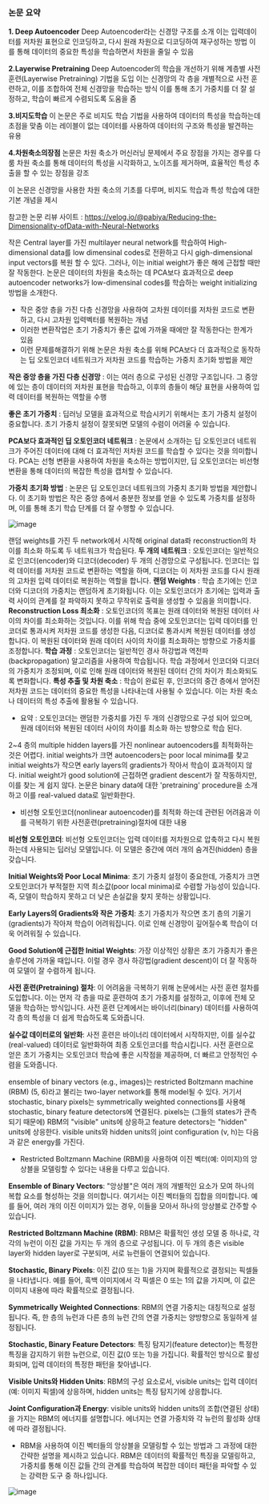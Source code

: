 ### 논문 요약
**1. Deep Autoencoder**
Deep Autoencoder라는 신경망 구조를 소개
이는 입력데이터를 저차원 표현으로 인코딩하고, 다시 원래 차원으로 디코딩하여 재구성하는 방법
이를 통해 데이터의 중요한 특성을 학습하면서 차원을 줄일 수 있음

**2.Layerwise Pretraining**
Deep Autoencoder의 학습을 개선하기 위해 계층별 사전 훈련(Layerwise Pretraining) 기법을 도입
이는 신경망의 각 층을 개별적으로 사전 훈련하고, 이를 조합하여 전체 신경망을 학습하는 방식
이를 통해 초기 가중치를 더 잘 설정하고, 학습이 빠르게 수렴되도록 도움을 줌

**3.비지도학습**
이 논문은 주로 비지도 학습 기법을 사용하여 데이터의 특성을 학습하는데 초점을 맞춤
이는 레이블이 없는 데이터를 사용하여 데이터의 구조와 특성을 발견하는 유용

**4.차원축소의장점**
논문은 차원 축소가 머신러닝 문제에서 주요 장점을 가지는 경우를 다룸
차원 축소를 통해 데이터의 특성을 시각화하고, 노이즈를 제거하며, 효율적인 특성 추출을 할 수 있는 장점을 강조

이 논문은 신경망을 사용한 차원 축소의 기초를 다루며, 비지도 학습과 특성 학습에 대한 기본 개념을 제시

참고한 논문 리뷰 사이트 : https://velog.io/@pabiya/Reducing-the-Dimensionality-ofData-with-Neural-Networks

작은 Central layer를 가진 multilayer neural network를 학습하여 High-dimensional data를 low dimensinal codes로 전환하고 다시 gigh-dimensional input vectors를 복원 할 수 있다.
그러나, 이는 initial weight가 좋은 해에 근접할 때만 잘 작동한다.
논문은 데이터의 차원을 축소하는 데 PCA보다 효과적으로 deep autoencoder networks가 low-dimensinal codes를 학습하는 weight initializing 방법을 소개한다.
- 작은 중앙 층을 가진 다층 신경망을 사용하여 고차원 데이터를 저차원 코드로 변환하고, 다시 고차원 입력벡터를 복원하는 개념
- 이러한 변환작업은 초기 가중치가 좋은 값에 가까울 때에만 잘 작동한다는 한계가 있음
- 이런 문제를해결하기 위해 논문은 차원 축소를 위해 PCA보다 더 효과적으로 동작하는 딥 오토인코더 네트워크가 저차원 코드를 학습하는 가중치 초기화 방법을 제안

**작은 중앙 층을 가진 다층 신경망** : 이는 여러 층으로 구성된 신경망 구조입니다. 그 중앙에 있는 층이 데이터의 저차원 표현을 학습하고, 이후의 층들이 해당 표현을 사용하여 입력 데이터를 복원하는 역할을 수행

**좋은 초기 가중치** : 딥러닝 모델을 효과적으로 학습시키기 위해서는 초기 가중치 설정이 중요합니다. 초기 가중치 설정이 잘못되면 모델의 수렴이 어려울 수 있습니다.

**PCA보다 효과적인 딥 오토인코더 네트워크** : 논문에서 소개하는 딥 오토인코더 네트워크가 주어진 데이터에 대해 더 효과적인 저차원 코드를 학습할 수 있다는 것을 의미합니다.
PCA는 선형 변환을 사용하여 차원을 축소하는 방법이지만, 딥 오토인코더는 비선형 변환을 통해 데이터의 복잡한 특성을 캡처할 수 있습니다.

**가중치 초기화 방법** :  논문은 딥 오토인코더 네트워크의 가중치 초기화 방법을 제안합니다. 이 초기화 방법은 작은 중앙 층에서 충분한 정보를 얻을 수 있도록 가중치를 설정하며, 이를 통해 초기 학습 단계를 더 잘 수행할 수 있습니다.

![image](https://github.com/jooyeop/Computer_Vison_Paper/assets/97720878/073e370a-f449-4b95-af61-3b00011e0274)

랜덤 weights를 가진 두 network에서 시작해 original data롸 reconstruction의 차이를 최소화 하도록 두 네트워크가 학습된다.
**두 개의 네트워크** : 오토인코더는 일반적으로 인코더(encoder)와 디코더(decoder) 두 개의 신경망으로 구성됩니다.
인코더는 입력 데이터를 저차원 코드로 변환하는 역할을 하며, 디코더는 이 저차원 코드를 다시 원래의 고차원 입력 데이터로 복원하는 역할을 합니다.
**랜덤 Weights** : 학습 초기에는 인코더와 디코더의 가중치는 랜덤하게 초기화됩니다. 이는 오토인코더가 초기에는 입력과 출력 사이의 관계를 잘 파악하지 못하고 무작위로 출력을 생성할 수 있음을 의미합니다.
**Reconstruction Loss 최소화** : 오토인코더의 목표는 원래 데이터와 복원된 데이터 사이의 차이를 최소화하는 것입니다.
이를 위해 학습 중에 오토인코더는 입력 데이터를 인코더로 통과시켜 저차원 코드를 생성한 다음, 디코더로 통과시켜 복원된 데이터를 생성합니다.
이 복원된 데이터와 원래 데이터 사이의 차이를 최소화하는 방향으로 가중치를 조정합니다.
**학습 과정** : 오토인코더는 일반적인 경사 하강법과 역전파(backpropagation) 알고리즘을 사용하여 학습됩니다.
학습 과정에서 인코더와 디코더의 가중치가 조정되며, 이로 인해 원래 데이터와 복원된 데이터 간의 차이가 최소화되도록 변화합니다.
**특성 추출 및 차원 축소** : 학습이 완료된 후, 인코더의 중간 층에서 얻어진 저차원 코드는 데이터의 중요한 특성을 나타내는데 사용될 수 있습니다. 이는 차원 축소나 데이터의 특성 추출에 활용될 수 있습니다.
- 요약 : 오토인코더는 랜덤한 가중치를 가진 두 개의 신경망으로 구성 되어 있으며, 원래 데이터와 복원된 데이터 사이의 차이를 최소화 하는 방향으로 학습 된다.

2~4 층의 multiple hidden layers를 가진 nonlinear autoencoders를 최적화하는 것은 어렵다. initial weights가 크면 autoencoders는 poor local minima를 찾고 initial weights가 작으면 early layers의 gradients가 작아서 학습이 효과적이지 않다. initial weight가 good solution에 근접하면 gradient descent가 잘 작동하지만, 이를 찾는 게 쉽지 않다. 논문은 binary data에 대한 'pretraining' procedure을 소개하고 이를 real-valued data로 일반화한다.
- 비선형 오토인코더(nonlinear autoencoder)를 최적화 하는데 관련된 어려움과 이를 극복하기 위한 사전훈련(pretraining)절차에 대한 내용

**비선형 오토인코더**: 비선형 오토인코더는 입력 데이터를 저차원으로 압축하고 다시 복원하는데 사용되는 딥러닝 모델입니다. 이 모델은 중간에 여러 개의 숨겨진(hidden) 층을 갖습니다.

**Initial Weights와 Poor Local Minima**: 초기 가중치 설정이 중요한데, 가중치가 크면 오토인코더가 부적절한 지역 최소값(poor local minima)로 수렴할 가능성이 있습니다.
즉, 모델이 학습하지 못하고 더 낮은 손실값을 찾지 못하는 상황입니다.

**Early Layers의 Gradients와 작은 가중치**: 초기 가중치가 작으면 초기 층의 기울기(gradients)가 작아져 학습이 어려워집니다. 이로 인해 신경망이 깊어질수록 학습이 더욱 어려워질 수 있습니다.

**Good Solution에 근접한 Initial Weights**: 가장 이상적인 상황은 초기 가중치가 좋은 솔루션에 가까울 때입니다. 이럴 경우 경사 하강법(gradient descent)이 더 잘 작동하여 모델이 잘 수렴하게 됩니다.

**사전 훈련(Pretraining) 절차**: 이 어려움을 극복하기 위해 논문에서는 사전 훈련 절차를 도입합니다. 이는 먼저 각 층을 따로 훈련하여 초기 가중치를 설정하고, 이후에 전체 모델을 학습하는 방식입니다.
사전 훈련 단계에서는 바이너리(binary) 데이터를 사용하여 각 층의 특성을 더 쉽게 학습하도록 도와줍니다.

**실수값 데이터로의 일반화**: 사전 훈련은 바이너리 데이터에서 시작하지만, 이를 실수값(real-valued) 데이터로 일반화하여 최종 오토인코더를 학습시킵니다.
사전 훈련으로 얻은 초기 가중치는 오토인코더 학습에 좋은 시작점을 제공하며, 더 빠르고 안정적인 수렴을 도와줍니다.

ensemble of binary vectors (e.g., images)는 restricted Boltzmann machine (RBM) (5, 6)라고 불리는 two-layer network를 통해 model될 수 있다. 거기서 stochastic, binary pixels는 symmetrically weighted connections를 사용해 stochastic, binary feature detectors에 연결된다. pixels는 (그들의 states가 관측되기 때문에) RBM의 "visible" units에 상응하고 feature detectors는 "hidden" units에 상응한다. visible units와 hidden units의 joint configuration (v, h)는 다음과 같은 energy를 가진다.
- Restricted Boltzmann Machine (RBM)을 사용하여 이진 벡터(예: 이미지)의 앙상블을 모델링할 수 있다는 내용을 다루고 있습니다.

**Ensemble of Binary Vectors**: "앙상블"은 여러 개의 개별적인 요소가 모여 하나의 복합 요소를 형성하는 것을 의미합니다.
여기서는 이진 벡터들의 집합을 의미합니다. 예를 들어, 여러 개의 이진 이미지가 있는 경우, 이들을 모아서 하나의 앙상블로 간주할 수 있습니다.

**Restricted Boltzmann Machine (RBM)**: RBM은 확률적인 생성 모델 중 하나로, 각각의 뉴런이 이진 값을 가지는 두 개의 층으로 구성됩니다.
이 두 개의 층은 visible layer와 hidden layer로 구분되며, 서로 뉴런들이 연결되어 있습니다.

**Stochastic, Binary Pixels**: 이진 값(0 또는 1)을 가지며 확률적으로 결정되는 픽셀들을 나타냅니다.
예를 들어, 흑백 이미지에서 각 픽셀은 0 또는 1의 값을 가지며, 이 값은 이미지 내용에 따라 확률적으로 결정됩니다.

**Symmetrically Weighted Connections**: RBM의 연결 가중치는 대칭적으로 설정됩니다. 즉, 한 층의 뉴런과 다른 층의 뉴런 간의 연결 가중치는 양방향으로 동일하게 설정됩니다.

**Stochastic, Binary Feature Detectors**: 특징 탐지기(feature detector)는 특정한 특징을 감지하기 위한 뉴런으로, 이진 값(0 또는 1)을 가집니다. 확률적인 방식으로 활성화되며, 입력 데이터의 특정한 패턴을 찾아냅니다.

**Visible Units와 Hidden Units**: RBM의 구성 요소로서, visible units는 입력 데이터(예: 이미지 픽셀)에 상응하며, hidden units는 특징 탐지기에 상응합니다.

**Joint Configuration과 Energy**: visible units와 hidden units의 조합(연결된 상태)을 가지는 RBM의 에너지를 설명합니다. 에너지는 연결 가중치와 각 뉴런의 활성화 상태에 따라 결정됩니다.

- RBM을 사용하여 이진 벡터들의 앙상블을 모델링할 수 있는 방법과 그 과정에 대한 간략한 설명을 제시하고 있습니다. RBM은 데이터의 확률적인 특징을 모델링하고, 가중치를 통해 이진 값들 간의 관계를 학습하여 복잡한 데이터 패턴을 파악할 수 있는 강력한 도구 중 하나입니다.

![image](https://github.com/jooyeop/Computer_Vison_Paper/assets/97720878/abf19bcf-bf4f-4915-9949-ab794b8ec5b6)


